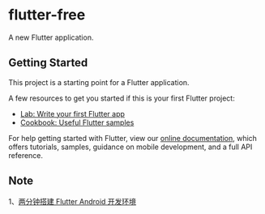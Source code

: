 # flutter-free

A new Flutter application.

## Getting Started

This project is a starting point for a Flutter application.

A few resources to get you started if this is your first Flutter project:

- [Lab: Write your first Flutter app](https://flutter.dev/docs/get-started/codelab)
- [Cookbook: Useful Flutter samples](https://flutter.dev/docs/cookbook)

For help getting started with Flutter, view our
[online documentation](https://flutter.dev/docs), which offers tutorials,
samples, guidance on mobile development, and a full API reference.

## Note
1、[两分钟搭建 Flutter Android 开发环境](https://github.com/whiskeyfei/flutter-free/blob/master/note/%E4%B8%A4%E5%88%86%E9%92%9F%E6%90%AD%E5%BB%BA%20Flutter%20Android%20%E5%BC%80%E5%8F%91%E7%8E%AF%E5%A2%83.md)